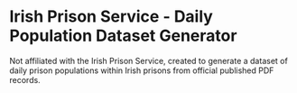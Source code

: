# Irish Prison Service - Daily Population Dataset Generator
 Not affiliated with the Irish Prison Service, created to generate a dataset of daily prison populations within Irish prisons from official published PDF records.
